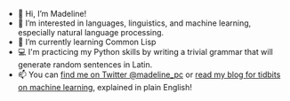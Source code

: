 - 👋 Hi, I’m Madeline!
- 👀 I’m interested in languages, linguistics, and machine learning, especially natural language processing.
- :notebook: I’m currently learning Common Lisp
- :computer: I'm practicing my Python skills by writing a trivial grammar that will generate random sentences in Latin. 
- 📫 You can [find me on Twitter @madeline_pc](https://twitter.com/madeline_pc) or [read my blog for tidbits on machine learning](http://madelinecaples.hashnode.dev), explained in plain English! 

<!---
mpcaples/mpcaples is a ✨ special ✨ repository because its `README.md` (this file) appears on your GitHub profile.
You can click the Preview link to take a look at your changes.
--->
